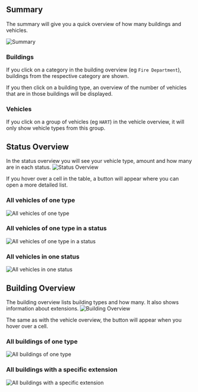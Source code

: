 ## Summary

The summary will give you a quick overview of how many buildings and vehicles.

![Summary](./summary.png)

### Buildings

If you click on a category in the building overview (eg `Fire Department`), buildings from the respective category are shown.

If you then click on a building type, an overview of the number of vehicles that are in those buildings will be displayed.

### Vehicles

If you click on a group of vehicles (eg `HART`) in the vehicle overview, it will only show vehicle types from this group.

## Status Overview

In the status overview you will see your vehicle type, amount and how many are in each status.
![Status Overview](./status_table.png)

If you hover over a cell in the table, a button will appear where you can open a more detailed list.

### All vehicles of one type

![All vehicles of one type](./vehiclelist.png)

### All vehicles of one type in a status

![All vehicles of one type in a status](./vehiclelist_status.png)

### All vehicles in one status

![All vehicles in one status](./vehiclelist_status_all.png)

## Building Overview

The building overview lists building types and how many. It also shows information about extensions.
![Building Overview](./buildinglist.png)

The same as with the vehicle overview, the button will appear when you hover over a cell.

### All buildings of one type

![All buildings of one type](./buildinglist_type.png)

### All buildings with a specific extension

![All buildings with a specific extension](./buildinglist_extension.png)
